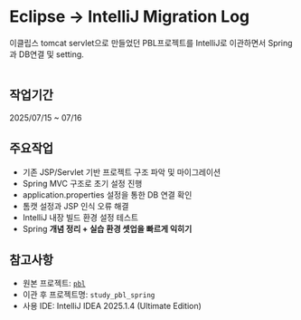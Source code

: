 # Eclipse → IntelliJ Migration Log
이클립스 tomcat servlet으로 만들었던 PBL프로젝트를 IntelliJ로 이관하면서 Spring과 DB연결 및 setting.<br><br>


## 작업기간
2025/07/15 ~ 07/16

## 주요작업
- 기존 JSP/Servlet 기반 프로젝트 구조 파악 및 마이그레이션
- Spring MVC 구조로 초기 설정 진행
- application.properties 설정을 통한 DB 연결 확인
- 톰캣 설정과 JSP 인식 오류 해결
- IntelliJ 내장 빌드 환경 설정 테스트
- Spring **개념 정리 + 실습 환경 셋업을 빠르게 익히기**

## 참고사항
- 원본 프로젝트: [`pbl`](https://github.com/moss702/study_servlet.git)
- 이관 후 프로젝트명: `study_pbl_spring`
- 사용 IDE: IntelliJ IDEA 2025.1.4 (Ultimate Edition)
